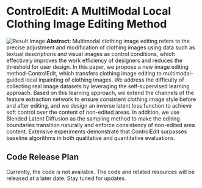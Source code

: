 # ControlEdit: A MultiModal Local Clothing Image Editing Method

![Result Image](image0.png)
**Abstract:**
Multimodal clothing image editing refers to the precise adjustment and modification of clothing images using data such as textual 
descriptions and visual images as control conditions, which effectively improves the work efficiency of designers and reduces the threshold 
for user design. In this paper, we propose a new image editing method-ControlEdit, which transfers clothing image editing to multimodal-
guided local inpainting of clothing images. We address the difficulty of collecting real image datasets by leveraging the self-supervised learning 
approach. Based on this learning approach, we extend the channels of the feature extraction network to ensure consistent clothing image 
style before and after editing, and we design an inverse latent loss function to achieve soft control over the content of non-edited 
areas. In addition, we use Blended Latent Diffusion as the sampling method to make the editing boundaries transition naturally and enforce
 consistency of non-edited area content. Extensive experiments demonstrate that ControlEdit surpasses baseline algorithms in both 
qualitative and quantitative evaluations.
## Code Release Plan

Currently, the code is not available. The code and related resources will be released at a later date. Stay tuned for updates.

